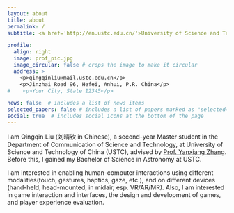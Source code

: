```yaml
---
layout: about
title: about
permalink: /
subtitle: <a href='http://en.ustc.edu.cn/'>University of Science and Technology of China</a>. Digital Art Lab

profile:
  align: right
  image: prof_pic.jpg
  image_circular: false # crops the image to make it circular
  address: >
    <p>qingqinliu@mail.ustc.edu.cn</p>
    <p>Jinzhai Road 96, Hefei, Anhui, P.R. China</p>
#    <p>Your City, State 12345</p>

news: false  # includes a list of news items
selected_papers: false # includes a list of papers marked as "selected={true}"
social: true  # includes social icons at the bottom of the page
---
```


I am Qingqin Liu (刘晴钦 in Chinese), a second-year Master student in the Department of Communication of Science and Technology, at University of Science and Technology of China (USTC), advised by <a href='https://dblp.org/pid/117/0075-1.html'>Prof. Yanxiang Zhang</a>. Before this, I gained my Bachelor of Science in Astronomy at USTC.

I am interested in enabling human-computer interactions using different modalities(touch, gestures, haptics, gaze, etc.), and on different devices (hand-held, head-mounted, in midair, esp. VR/AR/MR). Also, I am interested in game interaction and interfaces, the design and development of games, and player experience evaluation.
